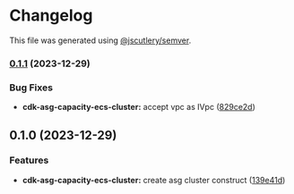 # Changelog

This file was generated using [@jscutlery/semver](https://github.com/jscutlery/semver).

### [0.1.1](https://github.com/justicointeractive/ji-constructs/compare/cdk-asg-capacity-ecs-cluster-0.1.0...cdk-asg-capacity-ecs-cluster-0.1.1) (2023-12-29)


### Bug Fixes

* **cdk-asg-capacity-ecs-cluster:** accept vpc as IVpc ([829ce2d](https://github.com/justicointeractive/ji-constructs/commit/829ce2d5de02a6648c77eff4306da3eb0df82cde))

## 0.1.0 (2023-12-29)


### Features

* **cdk-asg-capacity-ecs-cluster:** create asg cluster construct ([139e41d](https://github.com/justicointeractive/ji-constructs/commit/139e41d107f4c9e445111f990ace65d00438e150))
